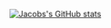 [![Jacobs's GitHub stats](https://github-readme-stats.vercel.app/api?username=jcybin)](https://github.com/anuraghazra/github-readme-stats)
